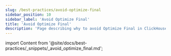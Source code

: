 ```yaml
---
slug: /best-practices/avoid-optimize-final
sidebar_position: 10
sidebar_label: 'Avoid Optimize Final'
title: 'Avoid Optimize Final'
description: 'Page describing why to avoid Optimize Final in ClickHouse'
---
```


import Content from '@site/docs/best-practices/_snippets/_avoid_optimize_final.md';

<Content />
